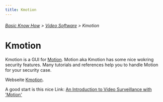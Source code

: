 ```yaml
---
title: Kmotion
---
```

###### [Basic Know How](../wiki/basic-know-how.html) > [Video Software](../wiki/video-software.html) > Kmotion

# Kmotion

Kmotion is a GUI for [Motion](../wiki/motion.html). Motion aka Kmotion has some nice wokring security features. Many tutorials and references help you to handle Motion for your security case.

Webseite <a href="http://kmotion.eu/~kmotion/mediawiki-1.24.0/index.php/Main_Page" target="_blank">Kmotion</a>.  
 
A good start is this nice Link: 
<a href="https://www.debian-administration.org/article/347/An_Introduction_to_Video_Surveillance_with_'Motion'" target="_blank">An Introduction to Video Surveillance with 'Motion'</a>